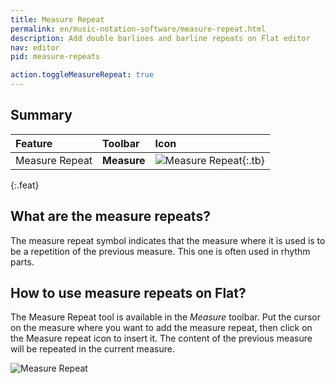 ```yaml
---
title: Measure Repeat
permalink: en/music-notation-software/measure-repeat.html
description: Add double barlines and barline repeats on Flat editor
nav: editor
pid: measure-repeats

action.toggleMeasureRepeat: true
---
```


## Summary

| Feature | Toolbar | Icon |
|:--------|:--------|:-----|
| Measure Repeat | **Measure** | ![Measure Repeat](https://prod.flat-cdn.com/img/icons/editorActions/measureRepeat.svg){:.tb} |
{:.feat}

## What are the measure repeats?

The measure repeat symbol indicates that the measure where it is used is to be a repetition of the previous measure. This one is often used in rhythm parts.

## How to use measure repeats on Flat?

The Measure Repeat tool is available in the *Measure* toolbar. Put the cursor on the measure where you want to add the measure repeat, then click on the Measure repeat icon to insert it. The content of the previous measure will be repeated in the current measure.

![Measure Repeat](/help/assets/img/editor/measure-repeat.gif)


